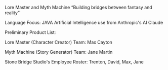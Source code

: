 Lore Master and Myth Machine
“Building bridges between fantasy and reality”

Language Focus: JAVA
Artificial Intelligence use from Anthropic's AI Claude

Preliminary Product List: 

  Lore Master (Character Creator) Team: Max Cayton
  
  Myth Machine (Story Generator) Team: Jane Martin

Stone Bridge Studio's Employee Roster: Trenton, David, Max, Jane
